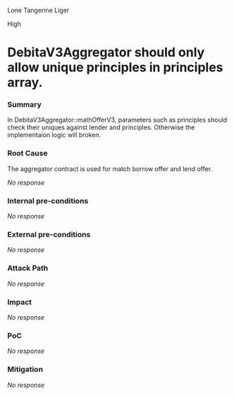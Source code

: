 Lone Tangerine Liger

High

# DebitaV3Aggregator should only allow  unique principles in principles array.

### Summary

In DebitaV3Aggregator::mathOfferV3, parameters such as principles should check their uniques against lender and principles. Otherwise the implementaion logic will broken.

### Root Cause
The aggregator contract is used for match borrow offer and lend offer. 

_No response_

### Internal pre-conditions

_No response_

### External pre-conditions

_No response_

### Attack Path

_No response_

### Impact

_No response_

### PoC

_No response_

### Mitigation

_No response_